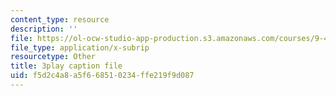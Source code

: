 ```yaml
---
content_type: resource
description: ''
file: https://ol-ocw-studio-app-production.s3.amazonaws.com/courses/9-40-introduction-to-neural-computation-spring-2018/f5d2c4a8a5f668510234ffe219f9d087_5KhcA454er0.srt
file_type: application/x-subrip
resourcetype: Other
title: 3play caption file
uid: f5d2c4a8-a5f6-6851-0234-ffe219f9d087
---
```

